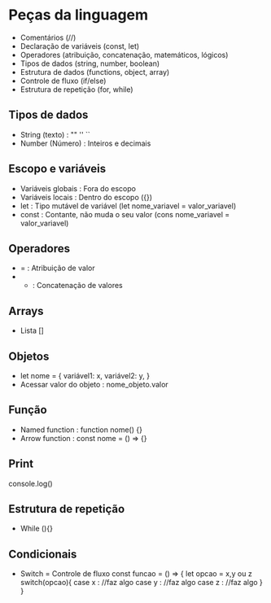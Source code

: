 # Peças da linguagem
- Comentários (//)
- Declaração de variáveis (const, let)
- Operadores (atribuição, concatenação, matemáticos, lógicos)
- Tipos de dados (string, number, boolean)
- Estrutura de dados (functions, object, array)
- Controle de fluxo (if/else)
- Estrutura de repetição (for, while)

## Tipos de dados
- String (texto) : "" '' ``
- Number (Número) : Inteiros e decimais

## Escopo e variáveis
- Variáveis globais : Fora do escopo
- Variáveis locais : Dentro do escopo ({})
- let : Tipo mutável de variável (let nome_variavel = valor_variavel)
- const : Contante, não muda o seu valor (cons nome_variavel = valor_variavel)

## Operadores
- = : Atribuição de valor
- + : Concatenação de valores

## Arrays
- Lista []

## Objetos
-   let nome = {
        variável1: x,
        variável2: y,
    }
- Acessar valor do objeto : nome_objeto.valor

## Função
- Named function : function nome() {}
- Arrow function : const nome = () => {}

## Print
console.log()

## Estrutura de repetição
- While (){}

## Condicionais
- Switch = Controle de fluxo
    const funcao = () => {
        let opcao = x,y ou z
        switch(opcao){
            case x :
                //faz algo
            case y :
                //faz algo
            case z : 
                //faz algo
        }
    }